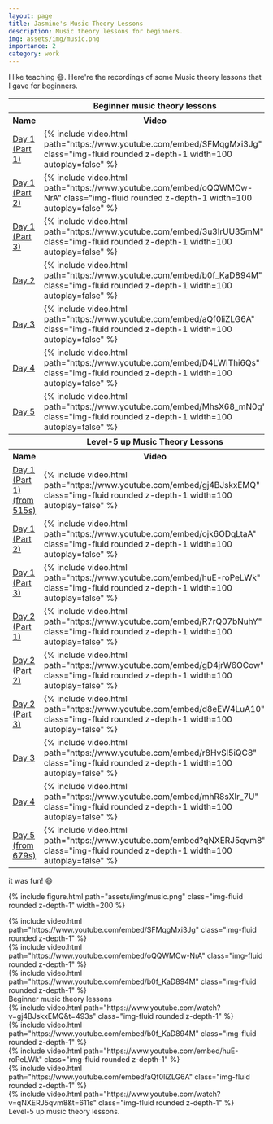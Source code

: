 ```yaml
---
layout: page
title: Jasmine's Music Theory Lessons
description: Music theory lessons for beginners.
img: assets/img/music.png
importance: 2
category: work
---
```


I like teaching :smile:. Here're the recordings of some Music theory lessons that I gave for beginners.

<div class="Music Theory Lessons Beginner">
    <table>
    <tr>
        <th> </th>
        <th> <b> Beginner music theory lessons </b> </th>
    </tr>
    <tr>
        <th> Name </th>
        <th> Video </th>
    </tr>
    <tr>
      <td class="name"><a href="https://www.youtube.com/embed/SFMqgMxi3Jg"> Day 1 (Part 1) </a></td>
      <td><div class="col-sm mt-0 mb-0 mt-md-0">{% include video.html path="https://www.youtube.com/embed/SFMqgMxi3Jg" class="img-fluid rounded z-depth-1 width=100 autoplay=false" %}</div></td>
    </tr>
    <tr>
      <td class="name"><a href="https://www.youtube.com/embed/oQQWMCw-NrA"> Day 1 (Part 2) </a></td>
      <td><div class="col-sm mt-0 mb-0 mt-md-0">{% include video.html path="https://www.youtube.com/embed/oQQWMCw-NrA" class="img-fluid rounded z-depth-1 width=100 autoplay=false" %} </div></td>
    </tr>
    <tr>
      <td class="name"><a href="https://www.youtube.com/watch?v=3u3IrUU35mM"> Day 1 (Part 3) </a></td>
      <td><div class="col-sm mt-0 mb-0 mt-md-0">{% include video.html path="https://www.youtube.com/embed/3u3IrUU35mM" class="img-fluid rounded z-depth-1 width=100 autoplay=false" %} </div></td>
    </tr>
    <tr>
      <td class="name"><a href="https://www.youtube.com/watch?v=b0f_KaD894M"> Day 2 </a></td>
      <td><div class="col-sm mt-0 mb-0 mt-md-0">{% include video.html path="https://www.youtube.com/embed/b0f_KaD894M" class="img-fluid rounded z-depth-1 width=100 autoplay=false" %} </div></td>
    <tr>
      <td class="name"><a href="https://www.youtube.com/embed/aQf0liZLG6A"> Day 3 </a></td>
      <td><div class="col-sm mt-0 mb-0 mt-md-0">{% include video.html path="https://www.youtube.com/embed/aQf0liZLG6A" class="img-fluid rounded z-depth-1 width=100 autoplay=false" %} </div></td>
    </tr>
    <tr>
      <td class="name"><a href="https://www.youtube.com/embed/D4LWIThi6Qs"> Day 4 </a></td>
      <td><div class="col-sm mt-0 mb-0 mt-md-0">{% include video.html path="https://www.youtube.com/embed/D4LWIThi6Qs" class="img-fluid rounded z-depth-1 width=100 autoplay=false" %} </div></td>
    </tr>
    <tr>
      <td class="name"><a href="https://www.youtube.com/embed/MhsX68_mN0g"> Day 5 </a></td>
      <td><div class="col-sm mt-0 mb-0 mt-md-0">{% include video.html path="https://www.youtube.com/embed/MhsX68_mN0g" class="img-fluid rounded z-depth-1 width=100 autoplay=false" %} </div></td>
    </tr>
    <tr>
        <th> </th>
        <th> <b> Level-5 up Music Theory Lessons </b> </th>
    </tr>
    <tr>
        <th> Name </th>
        <th> Video </th>
    </tr>
    <tr>
      <td class="name"><a href="https://www.youtube.com/watch?v=gj4BJskxEMQ&t=515s"> Day 1 (Part 1) (from 515s) </a></td>
      <td><div class="col-sm mt-0 mb-0 mt-md-0">{% include video.html path="https://www.youtube.com/embed/gj4BJskxEMQ" class="img-fluid rounded z-depth-1 width=100 autoplay=false" %}</div></td>
    </tr>
    <tr>
      <td class="name"><a href="https://www.youtube.com/embed/ojk6ODqLtaA"> Day 1 (Part 2) </a></td>
      <td><div class="col-sm mt-0 mb-0 mt-md-0">{% include video.html path="https://www.youtube.com/embed/ojk6ODqLtaA" class="img-fluid rounded z-depth-1 width=100 autoplay=false" %}</div></td>
    </tr>
    <tr>
      <td class="name"><a href="https://www.youtube.com/embed/huE-roPeLWk"> Day 1 (Part 3) </a></td>
      <td><div class="col-sm mt-0 mb-0 mt-md-0">{% include video.html path="https://www.youtube.com/embed/huE-roPeLWk" class="img-fluid rounded z-depth-1 width=100 autoplay=false" %}</div></td>
    </tr>
    <tr>
      <td class="name"><a href="https://www.youtube.com/embed/R7rQ07bNuhY"> Day 2 (Part 1) </a></td>
      <td><div class="col-sm mt-0 mb-0 mt-md-0">{% include video.html path="https://www.youtube.com/embed/R7rQ07bNuhY" class="img-fluid rounded z-depth-1 width=100 autoplay=false" %}</div></td>
    </tr>
    <tr>
      <td class="name"><a href="https://www.youtube.com/embed/gD4jrW6OCow"> Day 2 (Part 2) </a></td>
      <td><div class="col-sm mt-0 mb-0 mt-md-0">{% include video.html path="https://www.youtube.com/embed/gD4jrW6OCow" class="img-fluid rounded z-depth-1 width=100 autoplay=false" %}</div></td>
    </tr>
    <tr>
      <td class="name"><a href="https://www.youtube.com/embed/d8eEW4LuA10"> Day 2 (Part 3) </a></td>
      <td><div class="col-sm mt-0 mb-0 mt-md-0">{% include video.html path="https://www.youtube.com/embed/d8eEW4LuA10" class="img-fluid rounded z-depth-1 width=100 autoplay=false" %}</div></td>
    </tr>
    <tr>
      <td class="name"><a href="https://www.youtube.com/embed/r8HvSl5iQC8"> Day 3 </a></td>
      <td><div class="col-sm mt-0 mb-0 mt-md-0">{% include video.html path="https://www.youtube.com/embed/r8HvSl5iQC8" class="img-fluid rounded z-depth-1 width=100 autoplay=false" %}</div></td>
    </tr>
    <tr>
      <td class="name"><a href="https://www.youtube.com/embed/mhR8sXIr_7U"> Day 4 </a></td>
      <td><div class="col-sm mt-0 mb-0 mt-md-0">{% include video.html path="https://www.youtube.com/embed/mhR8sXIr_7U" class="img-fluid rounded z-depth-1 width=100 autoplay=false" %}</div></td>
    </tr>
    <tr>
      <td class="name"><a href="https://www.youtube.com/watch?v=qNXERJ5qvm8&t=679s"> Day 5 (from 679s) </a></td>
      <td><div class="col-sm mt-0 mb-0 mt-md-0">{% include video.html path="https://www.youtube.com/embed?qNXERJ5qvm8" class="img-fluid rounded z-depth-1 width=100 autoplay=false" %}</div></td>
    </tr>
    </table>
</div>


it was fun! :smile:

{% include figure.html path="assets/img/music.png" class="img-fluid rounded z-depth-1" width=200 %}


<div class="row mt-3">
    <div class="col-sm mt-3 mt-md-0">
        {% include video.html path="https://www.youtube.com/embed/SFMqgMxi3Jg" class="img-fluid rounded z-depth-1" %}
    </div>
    <div class="col-sm mt-3 mt-md-0">
        {% include video.html path="https://www.youtube.com/embed/oQQWMCw-NrA" class="img-fluid rounded z-depth-1" %}
    </div>
    <div class="col-sm mt-3 mt-md-0">
        {% include video.html path="https://www.youtube.com/embed/b0f_KaD894M" class="img-fluid rounded z-depth-1" %}
    </div>
</div>
<div class="caption">
    Beginner music theory lessons
</div>


<div class="row mt-3">
    <div class="col-sm mt-3 mt-md-0">
        {% include video.html path="https://www.youtube.com/watch?v=gj4BJskxEMQ&t=493s" class="img-fluid rounded z-depth-1" %}
    </div>
    <div class="col-sm mt-3 mt-md-0">
        {% include video.html path="https://www.youtube.com/embed/b0f_KaD894M" class="img-fluid rounded z-depth-1" %}
    </div>
    <div class="col-sm mt-3 mt-md-0">
        {% include video.html path="https://www.youtube.com/embed/huE-roPeLWk" class="img-fluid rounded z-depth-1" %}
    </div>
    <div class="col-sm mt-3 mt-md-0">
        {% include video.html path="https://www.youtube.com/embed/aQf0liZLG6A" class="img-fluid rounded z-depth-1" %}
    </div>
    <div class="col-sm mt-3 mt-md-0">
        {% include video.html path="https://www.youtube.com/watch?v=qNXERJ5qvm8&t=611s" class="img-fluid rounded z-depth-1" %}
    </div>
</div>
<div class="caption">
    Level-5 up music theory lessons.
</div>
